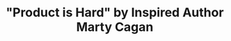 ---
layout: item
title: '"Product is Hard" by Inspired Author Marty Cagan'
type: talk
link: https://www.youtube.com/watch?v=gCYFmrvPI8Q
categories: [Product development]
---